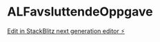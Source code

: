 # ALFavsluttendeOppgave

[Edit in StackBlitz next generation editor ⚡️](https://stackblitz.com/~/github.com/eirinedvinsen/ALFavsluttendeOppgave)

<!-- Hva vil jeg lage? 
 1.Checklist for klatreruter, må legge til en check'ed funksjon i listView
 2. Lære å lagre kommentarer, og brukere
 3. legge til noen bilder
 4. fikse styling sånn at det ser pent ut, oppdatere farger? 
 5. bildekarusell? kan det være noe?
 6. lage en "filterfunksjon" sånn at man kan filtrere ut på location, grad, o.l
 7. få input på design, hvem kan jeg spørre, endre font? mer "vennlig font"? -->
